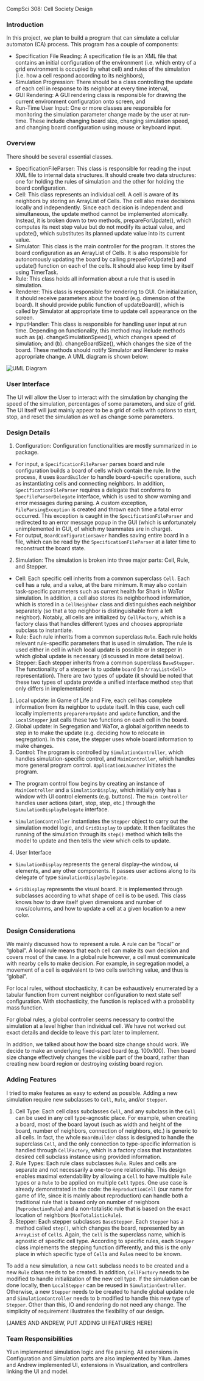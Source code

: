 CompSci 308: Cell Society Design

### Introduction
In this project, we plan to build a program that can simulate a cellular automaton (CA) process. This program has a couple of components:
- Specification File Reading: A specification file is an XML file that contains an initial configuration of the environment (i.e. which entry of a grid environment is occupied by what cell) and rules of the simulation (i.e. how a cell respond according to its neighbors),
- Simulation Progression: There should be a class controlling the update of each cell in response to its neighbor at every time interval,
- GUI Rendering: A GUI rendering class is responsible for drawing the current environment configuration onto screen, and
- Run-Time User Input: One or more classes are responsible for monitoring the simulation parameter change made by the user at run-time. These include changing board size, changing simulation speed, and changing board configuration using mouse or keyboard input.

### Overview

There should be several essential classes.
- SpecificationFileParser: This class is responsible for reading the input XML file to internal data structures. It should create two data structures: one for holding the rules of simulation and the other for holding the board configuration.
- Cell: This class represents an individual cell. A cell is aware of its neighbors by storing an ArrayList of Cells. The cell also make decisions locally and independently. Since each decision is independent and simultaneous, the update method cannot be implemented atomically. Instead, it is broken down to two methods, prepareForUpdate(), which computes its next step value but do not modify its actual value, and update(), which substitutes its planned update value into its current value.
- Simulator: This class is the main controller for the program. It stores the board configuration as an ArrayList of Cells. It is also responsible for autonomously updating the board by calling prepaeForUpdate() and update() function on each of the cells. It should also keep time by itself using TimerTask.
- Rule: This class holds all information about a rule that is used in simulation.
- Renderer: This class is responsible for rendering to GUI. On initialization, it should receive parameters about the board (e.g. dimension of the board). It should provide public function of updateBoard(), which is called by Simulator at appropriate time to update cell appearance on the screen.
- InputHandler: This class is responsible for handling user input at run time. Depending on functionality, this method may include methods such as (a). changeSimulationSpeed(), which changes speed of simulation; and (b). changeBoardSize(), which changes the size of the board. These methods should notify Simulator and Renderer to make appropriate change.
A UML diagram is shown below:

![UML Diagram](diagram.png "UML Diagram")

### User Interface

The UI will allow the User to interact with the simulation by changing the speed of the simulation, percentages of some parameters, and size of grid. The UI itself will just mainly appear to be a grid of cells with options to start, stop, and reset the simulation as well as change some parameters.

### Design Details

 1. Configuration: Configuration functionalities are mostly summarized in `io` package.
  - For input, a `SpecificationFileParser` parses board and rule configuration builds a board of cells which contain the rule. In the process, it uses `BoardBuilder` to handle board-specific operations, such as instantiating cells and connecting neighbors. In addition, `SpecificationFileParser` requires a delegate that conforms to `SpecFileParserDelegate` interface, which is used to show warning and error messages during parsing. A custom exception, `FileParsingException` is created and thrown each time a fatal error occurred. This exception is caught in the `SpecificationFileParser` and redirected to an error message popup in the GUI (which is unfortunately unimplemented in GUI, of which my teammates are in charge).
  - For output, `BoardConfigurationSaver` handles saving entire board in a file, which can be read by the `SpecificationFileParser` at a later time to reconstruct the board state.
 2. Simulation: The simulation is broken into three major parts: Cell, Rule, and Stepper.
  - Cell: Each specific cell inherits from a common superclass `Cell`. Each cell has a rule, and a value, at the bare minimum. It may also contain task-specific parameters such as current health for Shark in WaTor simulation. In addition, a cell also stores its neighborhood information, which is stored in a `CellNeighbor` class and distinguishes each neighbor separately (so that a top neighbor is distinguishable from a left neighbor). Notably, all cells are initialized by `CellFactory`, which is a factory class that handles different types and chooses appropriate subclass to instantiate.
  - Rule: Each rule inherits from a common superclass `Rule`. Each rule holds relevant rule-specific parameters that is used in simulation. The rule is used either in cell in which local update is possible or in stepper in which global update is necessary (discussed in more detail below).
  - Stepper: Each stepper inherits from a common superclass `BaseStepper`. The functionality of a stepper is to update `board` (in `ArrayList<Cell>` representation). There are two types of update (it should be noted that these two types of update provide a unified interface method `step` that only differs in implementation):
   1. Local update: in Game of Life and Fire, each cell has complete information from its neighbor to update itself. In this case, each cell locally implements `prepareForUpdate` and `update` function, and the `LocalStepper` just calls these two functions on each cell in the board.
   2. Global update: in Segregation and WaTor, a global algorithm needs to step in to make the update (e.g. deciding how to relocate in segregation). In this case, the stepper uses whole board information to make changes.
 3. Control: The program is controlled by `SimulationController`, which handles simulation-specific control, and `MainController`, which handles more general program control. `ApplicationLauncher` initiates the program.
  - The program control flow begins by creating an instance of `MainController` and a `SimulationDisplay`, which initially only has a window with UI control elements (e.g. buttons). The `Main Controller` handles user actions (start, stop, step, etc.) through the `SimulationDisplayDelegate` interface.

  - `SimulationController` instantiates the `Stepper` object to carry out the simulation model logic, and `GridDisplay` to update. It then facilitates the running of the simulation through its `step()` method which tells the model to update and then tells the view which cells to update.
 4. User Interface
  - `SimulationDisplay` represents the general display–the window, ui elements, and any other components. It passes user actions along to its delegate of type `SimulationDisplayDelegate`.

  - `GridDisplay` represents the visual board. It is implemented through subclasses according to what shape of cell is to be used. This class knows how to draw itself given dimensions and number of rows/columns, and how to update a cell at a given location to a new color.

### Design Considerations

We mainly discussed how to represent a rule. A rule can be “local” or “global”. A local rule means that each cell can make its own decision and covers most of the case. In a global rule however, a cell must communicate with nearby cells to make decision. For example, in segregation model, a movement of a cell is equivalent to two cells switching value, and thus is “global”.

For local rules, without stochasticity, it can be exhaustively enumerated by a tabular function from current neighbor configuration to next state self configuration. With stochasticity, the function is replaced with a probability mass function.

For global rules, a global controller seems necessary to control the simulation at a level higher than individual cell. We have not worked out exact details and decide to leave this part later to implement.

In addition, we talked about how the board size change should work. We decide to make an underlying fixed-sized board (e.g. 100x100). Then board size change effectively changes the visible part of the board, rather than creating new board region or destroying existing board region.

### Adding Features

I tried to make features as easy to extend as possible. Adding a new simulation require new subclasses to `Cell`, `Rule`, and/or `Stepper`. 

 1. Cell Type: Each cell class subclasses `Cell`, and any subclass in the `Cell` can be used in any cell type-agnostic place. For example, when creating a board, most of the board layout (such as width and height of the board, number of neighbors, connection of neighbors, etc.) is generic to all cells. In fact, the whole `BoardBuilder` class is designed to handle the superclass `Cell`, and the only connection to type-specific information is handled through `CellFactory`, which is a factory class that instantiates desired cell subclass instance using provided information. 
 2. Rule Types: Each rule class subclasses `Rule`. Rules and cells are separate and not necessarily a one-to-one relationship. This design enables maximal extendability by allowing a `Cell` to have multiple `Rule` types or a `Rule` to be applied on multiple `Cell` types. One use case is already demonstrated in the code: the `ReproductionCell` (our name for game of life, since it is mainly about reproduction) can handle both a traditional rule that is based only on number of neighbors (`ReproductionRule`) and a non-totalistic rule that is based on the exact location of neighbors (`NonTotalisticRule`). 
 3. Stepper: Each stepper subclasses `BaseStepper`. Each `Stepper` has a method called `step()`, which changes the board, represented by an `ArrayList` of `Cell`s. Again, the `Cell` is the superclass name, which is agnostic of specific cell type. According to specific rules, each `Stepper` class implements the stepping function differently, and this is the only place in which specific type of `Cell`s and `Rule`s need to be known. 

To add a new simulation, a new `Cell` subclass needs to be created and a new `Rule` class needs to be created. In addition, `CellFactory` needs to be modified to handle initialization of the new cell type. If the simulation can be done locally, then `LocalStepper` can be reused in `SimulationController`. Otherwise, a new `Stepper` needs to be created to handle global update rule and `SimulationController` needs to b modified to handle this new type of `Stepper`. Other than this, IO and rendering do not need any change. The simplicity of requirement illustrates the flexibility of our design. 

(JAMES AND ANDREW, PUT ADDING UI FEATURES HERE)


### Team Responsibilities

Yilun implemented simulation logic and file parsing. All extensions in Configuration and Simulation parts are also implemented by Yilun. James and Andrew implemented UI, extensions in Visualization, and controllers linking the UI and model.
